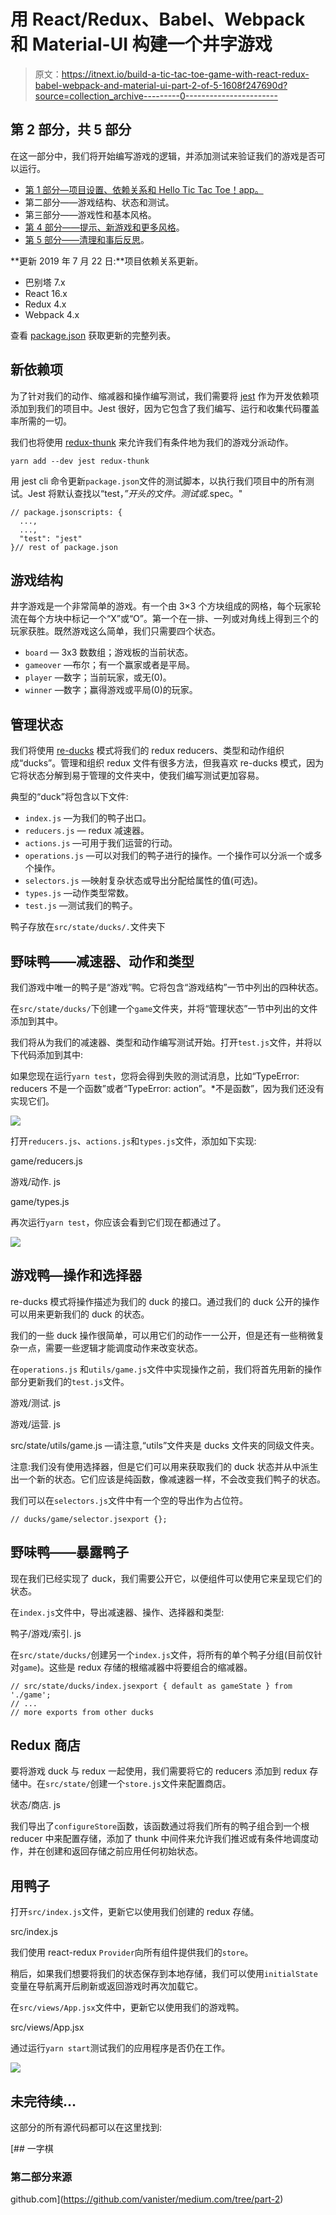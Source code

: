 # 用 React/Redux、Babel、Webpack 和 Material-UI 构建一个井字游戏

> 原文：<https://itnext.io/build-a-tic-tac-toe-game-with-react-redux-babel-webpack-and-material-ui-part-2-of-5-1608f247690d?source=collection_archive---------0----------------------->

## 第 2 部分，共 5 部分

在这一部分中，我们将开始编写游戏的逻辑，并添加测试来验证我们的游戏是否可以运行。

*   [第 1 部分—项目设置、依赖关系和 Hello Tic Tac Toe！app。](https://medium.com/@vanister/learn-react-redux-by-making-a-tic-tac-toe-game-part-1-of-5-dc9111ca09ad)
*   第二部分——游戏结构、状态和测试。
*   第三部分——游戏性和基本风格。
*   [第 4 部分——提示、新游戏和更多风格](/build-a-tic-tac-toe-game-with-react-redux-babel-webpack-and-material-ui-part-4-of-5-f7cb4a611481)。
*   [第 5 部分——清理和事后反思](/build-a-tic-tac-toe-game-with-react-redux-babel-webpack-and-material-ui-part-5-of-5-fe2ece35b839)。

**更新 2019 年 7 月 22 日:**项目依赖关系更新。

*   巴别塔 7.x
*   React 16.x
*   Redux 4.x
*   Webpack 4.x

查看 [package.json](https://github.com/vanister/medium.com/blob/part-2/tic-tac-toe/package.json) 获取更新的完整列表。

## 新依赖项

为了针对我们的动作、缩减器和操作编写测试，我们需要将 [jest](https://facebook.github.io/jest/) 作为开发依赖项添加到我们的项目中。Jest 很好，因为它包含了我们编写、运行和收集代码覆盖率所需的一切。

我们也将使用 [redux-thunk](https://github.com/gaearon/redux-thunk) 来允许我们有条件地为我们的游戏分派动作。

```
yarn add --dev jest redux-thunk
```

用 jest cli 命令更新`package.json`文件的测试脚本，以执行我们项目中的所有测试。Jest 将默认查找以“test，*”开头的文件。测试或*.spec。"

```
// package.jsonscripts: {
  ...,
  ...,
  "test": "jest"
}// rest of package.json
```

## 游戏结构

井字游戏是一个非常简单的游戏。有一个由 3×3 个方块组成的网格，每个玩家轮流在每个方块中标记一个“X”或“O”。第一个在一排、一列或对角线上得到三个的玩家获胜。既然游戏这么简单，我们只需要四个状态。

*   `board` — 3x3 数数组；游戏板的当前状态。
*   `gameover` —布尔；有一个赢家或者是平局。
*   `player` —数字；当前玩家，或无(0)。
*   `winner` —数字；赢得游戏或平局(0)的玩家。

## 管理状态

我们将使用 [re-ducks](https://github.com/alexnm/re-ducks) 模式将我们的 redux reducers、类型和动作组织成“ducks”。管理和组织 redux 文件有很多方法，但我喜欢 re-ducks 模式，因为它将状态分解到易于管理的文件夹中，使我们编写测试更加容易。

典型的“duck”将包含以下文件:

*   `index.js` —为我们的鸭子出口。
*   `reducers.js` — redux 减速器。
*   `actions.js` —可用于我们运营的行动。
*   `operations.js` —可以对我们的鸭子进行的操作。一个操作可以分派一个或多个操作。
*   `selectors.js` —映射复杂状态或导出分配给属性的值(可选)。
*   `types.js` —动作类型常数。
*   `test.js` —测试我们的鸭子。

鸭子存放在`src/state/ducks/.`文件夹下

## 野味鸭——减速器、动作和类型

我们游戏中唯一的鸭子是“游戏”鸭。它将包含“游戏结构”一节中列出的四种状态。

在`src/state/ducks/`下创建一个`game`文件夹，并将“管理状态”一节中列出的文件添加到其中。

我们将从为我们的减速器、类型和动作编写测试开始。打开`test.js`文件，并将以下代码添加到其中:

如果您现在运行`yarn test`，您将会得到失败的测试消息，比如“TypeError: reducers 不是一个函数”或者“TypeError: action”。*不是函数”，因为我们还没有实现它们。

![](img/9f49e8c0bf5ff646e1e8c6d550315993.png)

打开`reducers.js`、`actions.js`和`types.js`文件，添加如下实现:

game/reducers.js

游戏/动作. js

game/types.js

再次运行`yarn test`，你应该会看到它们现在都通过了。

![](img/b335e85d18ff04081cc8f00074c13115.png)

## 游戏鸭—操作和选择器

re-ducks 模式将操作描述为我们的 duck 的接口。通过我们的 duck 公开的操作可以用来更新我们的 duck 的状态。

我们的一些 duck 操作很简单，可以用它们的动作一一公开，但是还有一些稍微复杂一点，需要一些逻辑才能调度动作来改变状态。

在`operations.js` 和`utils/game.js`文件中实现操作之前，我们将首先用新的操作部分更新我们的`test.js`文件。

游戏/测试. js

游戏/运营. js

src/state/utils/game.js —请注意,“utils”文件夹是 ducks 文件夹的同级文件夹。

注意:我们没有使用选择器，但是它们可以用来获取我们的 duck 状态并从中派生出一个新的状态。它们应该是纯函数，像减速器一样，不会改变我们鸭子的状态。

我们可以在`selectors.js`文件中有一个空的导出作为占位符。

```
// ducks/game/selector.jsexport {};
```

## 野味鸭——暴露鸭子

现在我们已经实现了 duck，我们需要公开它，以便组件可以使用它来呈现它们的状态。

在`index.js`文件中，导出减速器、操作、选择器和类型:

鸭子/游戏/索引. js

在`src/state/ducks/`创建另一个`index.js`文件，将所有的单个鸭子分组(目前仅针对`game`)。这些是 redux 存储的根缩减器中将要组合的缩减器。

```
// src/state/ducks/index.jsexport { default as gameState } from './game';
// ...
// more exports from other ducks
```

## Redux 商店

要将游戏 duck 与 redux 一起使用，我们需要将它的 reducers 添加到 redux 存储中。在`src/state/`创建一个`store.js`文件来配置商店。

状态/商店. js

我们导出了`configureStore`函数，该函数通过将我们所有的鸭子组合到一个根 reducer 中来配置存储，添加了 thunk 中间件来允许我们推迟或有条件地调度动作，并在创建和返回存储之前应用任何初始状态。

## 用鸭子

打开`src/index.js`文件，更新它以使用我们创建的 redux 存储。

src/index.js

我们使用 react-redux `Provider`向所有组件提供我们的`store`。

稍后，如果我们想要将我们的状态保存到本地存储，我们可以使用`initialState`变量在导航离开后刷新或返回游戏时再次加载它。

在`src/views/App.jsx`文件中，更新它以使用我们的游戏鸭。

src/views/App.jsx

通过运行`yarn start`测试我们的应用程序是否仍在工作。

![](img/7c401111d252f728b83cc808aae29214.png)

## 未完待续…

这部分的所有源代码都可以在这里找到:

[](https://github.com/vanister/medium.com/tree/part-2) [## 一字棋

### 第二部分来源

github.com](https://github.com/vanister/medium.com/tree/part-2)
